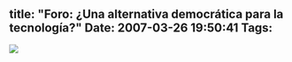 title: "Foro: ¿Una alternativa democrática para la tecnología?"
Date: 2007-03-26 19:50:41
Tags: 
---
<a href="http://wiki.alternativa.pm.org.mx/index.php/Foro" target="_blank"><img src="http://wiki.alternativa.pm.org.mx/images/1/10/Alter-posterligero-450x713.jpg"/></a>

